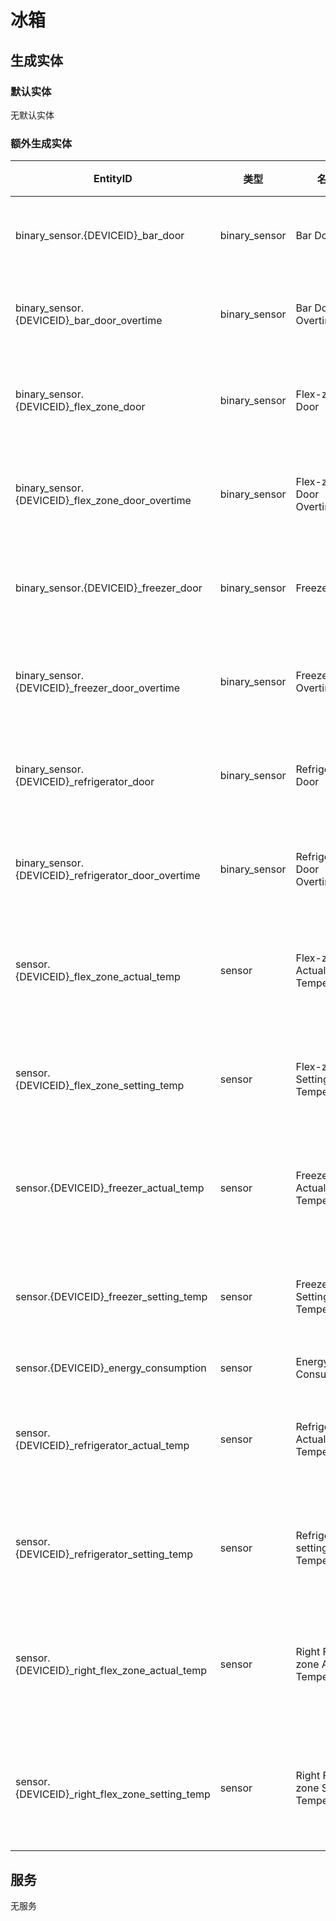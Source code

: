 # 冰箱

## 生成实体

### 默认实体

无默认实体

### 额外生成实体

| EntityID                                            | 类型            | 名称                                  | 描述       |
|-----------------------------------------------------|---------------|-------------------------------------|----------|
| binary_sensor.{DEVICEID}_bar_door                   | binary_sensor | Bar Door                            | 吧台门状态    |
| binary_sensor.{DEVICEID}_bar_door_overtime          | binary_sensor | Bar Door Overtime                   | 吧台门超时    |
| binary_sensor.{DEVICEID}_flex_zone_door             | binary_sensor | Flex-zone Door                      | 变温区门状态   |
| binary_sensor.{DEVICEID}_flex_zone_door_overtime    | binary_sensor | Flex-zone Door Overtime             | 变温区门超时   |
| binary_sensor.{DEVICEID}_freezer_door               | binary_sensor | Freezer Door                        | 冷冻室门状态   |
| binary_sensor.{DEVICEID}_freezer_door_overtime      | binary_sensor | Freezer Door Overtime               | 冷冻室门超时   |
| binary_sensor.{DEVICEID}_refrigerator_door          | binary_sensor | Refrigerator Door                   | 冷藏室门状态   |
| binary_sensor.{DEVICEID}_refrigerator_door_overtime | binary_sensor | Refrigerator Door Overtime          | 冷藏室门超时   |
| sensor.{DEVICEID}_flex_zone_actual_temp             | sensor        | Flex-zone Actual Temperature        | 变温区实际温度  |
| sensor.{DEVICEID}_flex_zone_setting_temp            | sensor        | Flex-zone Setting Temperature       | 变温区设置温度  |
| sensor.{DEVICEID}_freezer_actual_temp               | sensor        | Freezer Actual Temperature          | 冷冻室实际温度  |
| sensor.{DEVICEID}_freezer_setting_temp              | sensor        | Freezer Setting Temperature         | 冷冻室设置温度  |
| sensor.{DEVICEID}_energy_consumption                | sensor        | Energy Consumption                  | 能耗       |
| sensor.{DEVICEID}_refrigerator_actual_temp          | sensor        | Refrigerator Actual Temperature     | 冷藏室实际温度  |
| sensor.{DEVICEID}_refrigerator_setting_temp         | sensor        | Refrigerator setting Temperature    | 冷藏室设置温度  |
| sensor.{DEVICEID}_right_flex_zone_actual_temp       | sensor        | Right Flex-zone Actual Temperature  | 右变温区实际温度 |
| sensor.{DEVICEID}_right_flex_zone_setting_temp      | sensor        | Right Flex-zone Setting Temperature | 右变温区设置温度 |

## 服务

无服务
